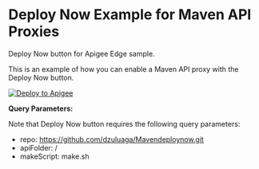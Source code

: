 # Deploy Now Example for Maven API Proxies
Deploy Now button for Apigee Edge sample.

This is an example of how you can enable a Maven API proxy with the Deploy Now button.

[![Deploy to Apigee](https://raw.githubusercontent.com/apigee/apigee-deploy-now/master/images/deploy_to_apigee.png)](https://deploynow.apigee.com/login-form/?repo=https://github.com/dzuluaga/Mavendeploynow.git&apiFolder=/&makeScript=make.sh)

**Query Parameters:**

Note that Deploy Now button requires the following query parameters:

- repo: https://github.com/dzuluaga/Mavendeploynow.git
- apiFolder: /
- makeScript: make.sh
